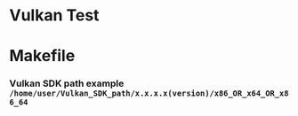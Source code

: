 # Vulkan Test

# Makefile

### Vulkan SDK path example `/home/user/Vulkan_SDK_path/x.x.x.x(version)/x86_OR_x64_OR_x86_64`
